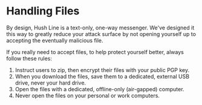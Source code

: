 # Handling Files

By design, Hush Line is a text-only, one-way messenger. We've designed it this way to greatly reduce your attack surface by not opening yourself up to accepting the eventually malicious file. 

If you really need to accept files, to help protect yourself better, always follow these rules:

1. Instruct users to zip, then encrypt their files with your public PGP key.
2. When you download the files, save them to a dedicated, external USB drive, never your hard drive.
3. Open the files with a dedicated, offline-only (air-gapped) computer. 
4. Never open the files on your personal or work computers.